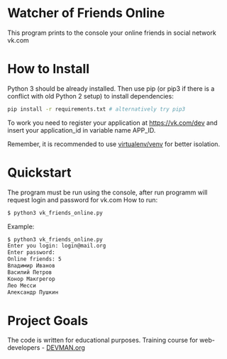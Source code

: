 # Watcher of Friends Online

This program prints to the console your online friends in social network vk.com

# How to Install

Python 3 should be already installed. Then use pip (or pip3 if there is a conflict with old Python 2 setup) to install dependencies:

```bash
pip install -r requirements.txt # alternatively try pip3
```
To work you need to register your application at https://vk.com/dev and insert your application_id in variable name APP_ID.

Remember, it is recommended to use [virtualenv/venv](https://devman.org/encyclopedia/pip/pip_virtualenv/) for better isolation.

# Quickstart

The program must be run using the console, after run programm will request login and password for vk.com
How to run:
```bash
$ python3 vk_friends_online.py
```
Example:
```bash
$ python3 vk_friends_online.py
Enter you login: login@mail.org
Enter password:
Online friends: 5
Владимир Иванов
Василий Петров
Конор Макгрегор
Лео Месси
Александр Пушкин
```


# Project Goals

The code is written for educational purposes. Training course for web-developers - [DEVMAN.org](https://devman.org)
